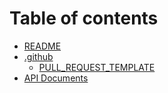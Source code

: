# Table of contents

* [README](README.md)
* [.github](.github/README.md)
  * [PULL\_REQUEST\_TEMPLATE](.github/PULL\_REQUEST\_TEMPLATE.md)
* [API Documents](api-documents.md)
